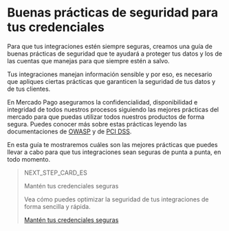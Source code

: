 # Buenas prácticas de seguridad para tus credenciales

Para que tus integraciones estén siempre seguras, creamos una guía de buenas prácticas de seguridad que te ayudará a proteger tus datos y los de las cuentas que manejas para que siempre estén a salvo.

Tus integraciones manejan información sensible y por eso, es necesario que apliques ciertas prácticas que garanticen la seguridad de tus datos y de tus clientes. 

En Mercado Pago aseguramos la confidencialidad, disponibilidad e integridad de todos nuestros procesos siguiendo las mejores prácticas del mercado para que puedas utilizar todos nuestros productos de forma segura. Puedes conocer más sobre estas prácticas leyendo las documentaciones de [OWASP](/developers/es/guides/additional-content/security/owasp) y de [PCI DSS](/developers/es/guides/additional-content/security/pci).

En esta guía te mostraremos cuáles son las mejores prácticas que puedes llevar a cabo para que tus integraciones sean seguras de punta a punta, en todo momento.

> NEXT_STEP_CARD_ES
>
> Mantén tus credenciales seguras
>
> Vea cómo puedes optimizar la seguridad de tus integraciones de forma sencilla y rápida.
>
> [Mantén tus credenciales seguras ](/developers/es/guides/additional-content/best-practices/safety-for-your-credential/secure-credentials)